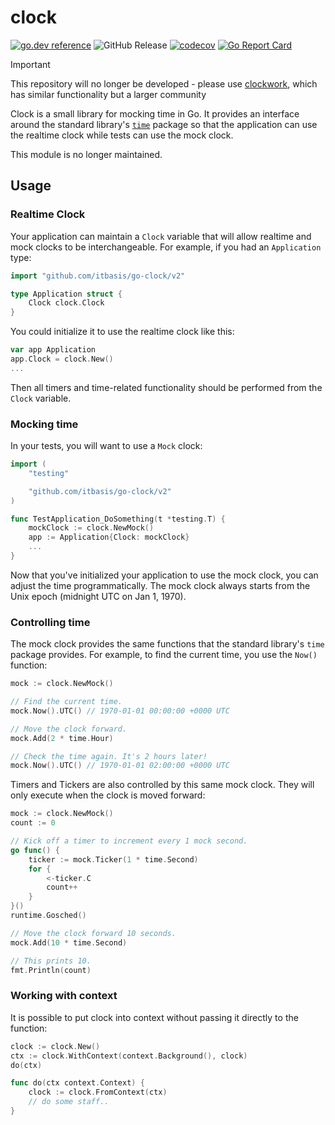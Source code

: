 clock
=====

[![go.dev reference](https://img.shields.io/badge/go.dev-reference-007d9c?logo=go&logoColor=white&style=flat-square)](https://pkg.go.dev/mod/github.com/itbasis/go-clock)
![GitHub Release](https://img.shields.io/github/v/release/itbasis/go-clock)
[![codecov](https://codecov.io/gh/itbasis/go-clock/graph/badge.svg?token=NgqYRaNbNb)](https://codecov.io/gh/itbasis/go-clock)
[![Go Report Card](https://goreportcard.com/badge/github.com/itbasis/go-clock)](https://goreportcard.com/report/github.com/itbasis/go-clock)

> [!IMPORTANT]
> This repository will no longer be developed - please use [clockwork](https://github.com/jonboulle/clockwork), which has similar functionality but a larger community

Clock is a small library for mocking time in Go. It provides an interface
around the standard library's [`time`][time] package so that the application
can use the realtime clock while tests can use the mock clock.

This module is no longer maintained.

[time]: https://pkg.go.dev/github.com/itbasis/go-clock

## Usage

### Realtime Clock

Your application can maintain a `Clock` variable that will allow realtime and
mock clocks to be interchangeable. For example, if you had an `Application` type:

```go
import "github.com/itbasis/go-clock/v2"

type Application struct {
	Clock clock.Clock
}
```

You could initialize it to use the realtime clock like this:

```go
var app Application
app.Clock = clock.New()
...
```

Then all timers and time-related functionality should be performed from the
`Clock` variable.


### Mocking time

In your tests, you will want to use a `Mock` clock:

```go
import (
	"testing"

	"github.com/itbasis/go-clock/v2"
)

func TestApplication_DoSomething(t *testing.T) {
	mockClock := clock.NewMock()
	app := Application{Clock: mockClock}
	...
}
```

Now that you've initialized your application to use the mock clock, you can
adjust the time programmatically. The mock clock always starts from the Unix
epoch (midnight UTC on Jan 1, 1970).


### Controlling time

The mock clock provides the same functions that the standard library's `time`
package provides. For example, to find the current time, you use the `Now()`
function:

```go
mock := clock.NewMock()

// Find the current time.
mock.Now().UTC() // 1970-01-01 00:00:00 +0000 UTC

// Move the clock forward.
mock.Add(2 * time.Hour)

// Check the time again. It's 2 hours later!
mock.Now().UTC() // 1970-01-01 02:00:00 +0000 UTC
```

Timers and Tickers are also controlled by this same mock clock. They will only
execute when the clock is moved forward:

```go
mock := clock.NewMock()
count := 0

// Kick off a timer to increment every 1 mock second.
go func() {
    ticker := mock.Ticker(1 * time.Second)
    for {
        <-ticker.C
        count++
    }
}()
runtime.Gosched()

// Move the clock forward 10 seconds.
mock.Add(10 * time.Second)

// This prints 10.
fmt.Println(count)
```

### Working with context

It is possible to put clock into context without passing it directly to the function:

```go
clock := clock.New()
ctx := clock.WithContext(context.Background(), clock)
do(ctx)

func do(ctx context.Context) {
	clock := clock.FromContext(ctx)
	// do some staff..
}

```

